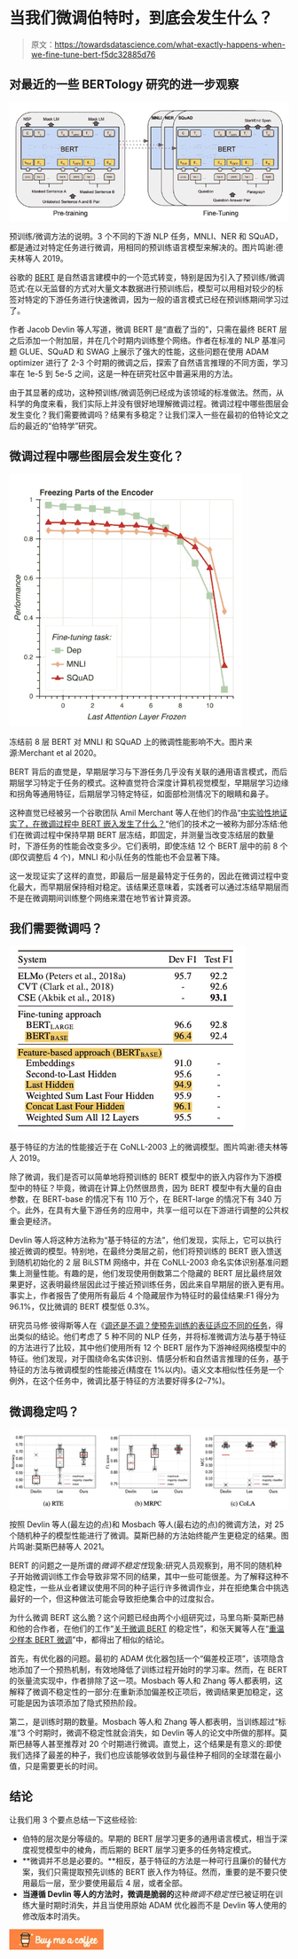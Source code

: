 # 当我们微调伯特时，到底会发生什么？

> 原文：<https://towardsdatascience.com/what-exactly-happens-when-we-fine-tune-bert-f5dc32885d76>

## 对最近的一些 BERTology 研究的进一步观察

![](img/c3be30c6a8f258a4898bb361c0f75cec.png)

预训练/微调方法的说明。3 个不同的下游 NLP 任务，MNLI、NER 和 SQuAD，都是通过对特定任务进行微调，用相同的预训练语言模型来解决的。图片鸣谢:德夫林等人 2019。

谷歌的 [BERT](https://arxiv.org/pdf/1810.04805.pdf) 是自然语言建模中的一个范式转变，特别是因为引入了预训练/微调范式:在以无监督的方式对大量文本数据进行预训练后，模型可以用相对较少的标签对特定的下游任务进行快速微调，因为一般的语言模式已经在预训练期间学习过了。

作者 Jacob Devlin 等人写道，微调 BERT 是“直截了当的”，只需在最终 BERT 层之后添加一个附加层，并在几个时期内训练整个网络。作者在标准的 NLP 基准问题 GLUE、SQuAD 和 SWAG 上展示了强大的性能，这些问题在使用 ADAM optimizer 进行了 2-3 个时期的微调之后，探索了自然语言推理的不同方面，学习率在 1e-5 到 5e-5 之间，这是一种在研究社区中普遍采用的方法。

由于其显著的成功，这种预训练/微调范例已经成为该领域的标准做法。然而，从科学的角度来看，我们实际上并没有很好地理解微调过程。微调过程中哪些图层会发生变化？我们需要微调吗？结果有多稳定？让我们深入一些在最初的伯特论文之后的最近的“伯特学”研究。

## 微调过程中哪些图层会发生变化？

![](img/73390754944798371e2c64a8e7a6b6fc.png)

冻结前 8 层 BERT 对 MNLI 和 SQuAD 上的微调性能影响不大。图片来源:Merchant et al 2020。

BERT 背后的直觉是，早期层学习与下游任务几乎没有关联的通用语言模式，而后期层学习特定于任务的模式。这种直觉符合深度计算机视觉模型，早期层学习边缘和拐角等通用特征，后期层学习特定特征，如面部检测情况下的眼睛和鼻子。

这种直觉已经被另一个谷歌团队 Amil Merchant 等人在他们的作品“[中实验性地证实了，在微调过程中 BERT 嵌入发生了什么？](https://arxiv.org/pdf/2004.14448.pdf)“他们的技术之一被称为部分冻结:他们在微调过程中保持早期 BERT 层冻结，即固定，并测量当改变冻结层的数量时，下游任务的性能会改变多少。它们表明，即使冻结 12 个 BERT 层中的前 8 个(即仅调整后 4 个)，MNLI 和小队任务的性能也不会显著下降。

这一发现证实了这样的直觉，即最后一层是最特定于任务的，因此在微调过程中变化最大，而早期层保持相对稳定。该结果还意味着，实践者可以通过冻结早期层而不是在微调期间训练整个网络来潜在地节省计算资源。

## 我们需要微调吗？

![](img/3fc893fc21b2508c1186dcfe5d9a82a7.png)

基于特征的方法的性能接近于在 CoNLL-2003 上的微调模型。图片鸣谢:德夫林等人 2019。

除了微调，我们是否可以简单地将预训练的 BERT 模型中的嵌入内容作为下游模型中的特征？毕竟，微调在计算上仍然很昂贵，因为 BERT 模型中有大量的自由参数，在 BERT-base 的情况下有 110 万个，在 BERT-large 的情况下有 340 万个。此外，在具有大量下游任务的应用中，共享一组可以在下游进行调整的公共权重会更经济。

Devlin 等人将这种方法称为“基于特征的方法”，他们发现，实际上，它可以执行接近微调的模型。特别地，在最终分类层之前，他们将预训练的 BERT 嵌入馈送到随机初始化的 2 层 BiLSTM 网络中，并在 CoNLL-2003 命名实体识别基准问题集上测量性能。有趣的是，他们发现使用倒数第二个隐藏的 BERT 层比最终层效果更好，这表明最终层因此过于接近预训练任务，因此来自早期层的嵌入更有用。事实上，作者报告了使用所有最后 4 个隐藏层作为特征时的最佳结果:F1 得分为 96.1%，仅比微调的 BERT 模型低 0.3%。

研究员马修·彼得斯等人在《[调还是不调？使预先训练的表征适应不同的任务](https://arxiv.org/pdf/1903.05987.pdf)，得出类似的结论。他们考虑了 5 种不同的 NLP 任务，并将标准微调方法与基于特征的方法进行了比较，其中他们使用所有 12 个 BERT 层作为下游神经网络模型中的特征。他们发现，对于围绕命名实体识别、情感分析和自然语言推理的任务，基于特征的方法与微调模型的性能接近(精度在 1%以内)。语义文本相似性任务是一个例外，在这个任务中，微调比基于特征的方法要好得多(2–7%)。

## 微调稳定吗？

![](img/074fe8337b23ff302c13c84c1d3aefc6.png)

按照 Devlin 等人(最左边的点)和 Mosbach 等人(最右边的点)的微调方法，对 25 个随机种子的模型性能进行了微调。莫斯巴赫的方法始终能产生更稳定的结果。图片鸣谢:莫斯巴赫等人 2021。

BERT 的问题之一是所谓的*微调不稳定性*现象:研究人员观察到，用不同的随机种子开始微调训练工作会导致非常不同的结果，其中一些可能很差。为了解释这种不稳定性，一些从业者建议使用不同的种子运行许多微调作业，并在拒绝集合中挑选最好的一个，但这种做法可能会导致拒绝集合中的过度拟合。

为什么微调 BERT 这么脆？这个问题已经由两个小组研究过，马里乌斯·莫斯巴赫和他的合作者，在他们的工作“[关于微调 BERT](https://arxiv.org/pdf/2006.04884.pdf) 的稳定性”，和张天翼等人在“[重温少样本 BERT 微调](https://arxiv.org/abs/2006.05987)”中，都得出了相似的结论。

首先，有优化器的问题。最初的 ADAM 优化器包括一个“偏差校正项”，该项隐含地添加了一个预热机制，有效地降低了训练过程开始时的学习率。然而，在 BERT 的张量流实现中，作者排除了这一项。Mosbach 等人和 Zhang 等人都表明，这解释了微调不稳定性的一部分:在重新添加偏差校正项后，微调结果更加稳定，这可能是因为该项添加了隐式预热阶段。

第二，是训练时期的数量。Mosbach 等人和 Zhang 等人都表明，当训练超过“标准”3 个时期时，微调不稳定性就会消失，如 Devlin 等人的论文中所做的那样。莫斯巴赫等人甚至推荐对 20 个时期进行微调。直觉上，这个结果是有意义的:即使我们选择了最差的种子，我们也应该能够收敛到与最佳种子相同的全球潜在最小值，只是需要更长的时间。

## 结论

让我们用 3 个要点总结一下这些经验:

*   伯特的层次是分等级的。早期的 BERT 层学习更多的通用语言模式，相当于深度视觉模型中的棱角，而后期的 BERT 层学习更多的任务特定模式。
*   **微调并不总是必要的。**相反，基于特征的方法是一种可行且廉价的替代方案，我们只需提取预先训练的 BERT 嵌入作为特征。然而，重要的是不要只使用最后一层，至少要使用最后 4 层，或者全部。
*   **当遵循 Devlin 等人的方法时，微调是脆弱的**这种*微调不稳定性*已被证明在训练大量时期时消失，并且当使用原始 ADAM 优化器而不是 Devlin 等人使用的修改版本时消失。

[![](img/4bc5de35955c00939383a18fb66b41d8.png)](https://www.buymeacoffee.com/samflender)